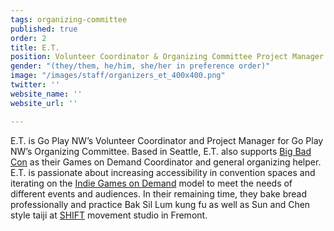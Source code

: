 ```yaml
---
tags: organizing-committee
published: true
order: 2
title: E.T.
position: Volunteer Coordinator & Organizing Committee Project Manager
gender: "(they/them, he/him, she/her in preference order)"
image: "/images/staff/organizers_et_400x400.png"
twitter: ''
website_name: ''
website_url: ''

---
```


E.T. is Go Play NW’s Volunteer Coordinator and Project Manager for Go Play NW’s Organizing Committee. Based in Seattle, E.T. also supports [Big Bad Con](https://www.bigbadcon.com/) as their Games on Demand Coordinator and general organizing helper. E.T. is passionate about increasing accessibility in convention spaces and iterating on the [Indie Games on Demand](https://www.indiegamesondemand.org/) model to meet the needs of different events and audiences. In their remaining time, they bake bread professionally and practice Bak Sil Lum kung fu as well as Sun and Chen style taiji at [SHIFT](https://shiftseattle.com/) movement studio in Fremont.